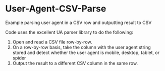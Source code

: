 # User-Agent-CSV-Parse
Example parsing user agent in a CSV row and outputting result to CSV

Code uses the excellent UA parser library to do the following:

1. Open and read a CSV file row-by-row. 
2. On a row-by-row basis, take the column with the user agent string stored and detect whether the user agent is mobile, desktop, tablet, or spider
3. Output the result to a different CSV column in the same row. 
